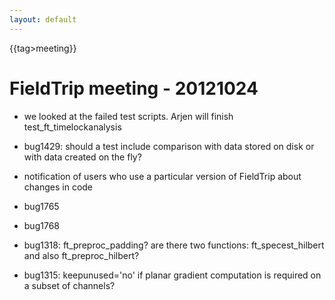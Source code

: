 ```yaml
---
layout: default
---
```


{{tag>meeting}}

# FieldTrip meeting - 20121024


*  we looked at the failed test scripts. Arjen will finish test_ft_timelockanalysis

*  bug1429: should a test include comparison with data stored on disk or with data created on the fly?

*  notification of users who use a particular version of FieldTrip about changes in code

*  bug1765  

*  bug1768

*  bug1318: ft_preproc_padding? are there two functions: ft_specest_hilbert and also ft_preproc_hilbert?

*  bug1315: keepunused='no' if planar gradient computation is required on a subset of channels?


